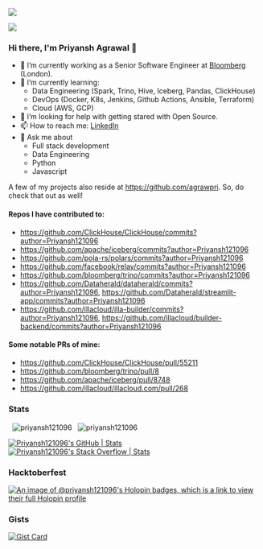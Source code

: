 ![](https://gravatar.com/avatar/c5988d9b17b1e4a5ec9d42dddf981e7b)

![](https://komarev.com/ghpvc/?username=Priyansh121096)

### Hi there, I'm Priyansh Agrawal 👋
- 🔭 I’m currently working as a Senior Software Engineer at [Bloomberg](https://github.com/bloomberg) (London).
- 🌱 I’m currently learning:
  - Data Engineering (Spark, Trino, Hive, Iceberg, Pandas, ClickHouse)
  - DevOps (Docker, K8s, Jenkins, Github Actions, Ansible, Terraform)
  - Cloud (AWS, GCP)
- 🤔 I’m looking for help with getting stared with Open Source.
- 📫 How to reach me: [LinkedIn](https://www.linkedin.com/in/priyansh-agrawal/)
- 💬 Ask me about
  - Full stack development
  - Data Engineering
  - Python
  - Javascript
 
A few of my projects also reside at https://github.com/agrawpri. So, do check that out as well!

#### Repos I have contributed to:
- https://github.com/ClickHouse/ClickHouse/commits?author=Priyansh121096
- https://github.com/apache/iceberg/commits?author=Priyansh121096
- https://github.com/pola-rs/polars/commits?author=Priyansh121096
- https://github.com/facebook/relay/commits?author=Priyansh121096
- https://github.com/bloomberg/trino/commits?author=Priyansh121096
- https://github.com/Dataherald/dataherald/commits?author=Priyansh121096, https://github.com/Dataherald/streamlit-app/commits?author=Priyansh121096
- https://github.com/illacloud/illa-builder/commits?author=Priyansh121096, https://github.com/illacloud/builder-backend/commits?author=Priyansh121096

#### Some notable PRs of mine:
- https://github.com/ClickHouse/ClickHouse/pull/55211
- https://github.com/bloomberg/trino/pull/8
- https://github.com/apache/iceberg/pull/8748
- https://github.com/illacloud/illacloud.com/pull/268

### Stats
<p>
  &nbsp;
  <img align="center" src="https://github-readme-stats.vercel.app/api?username=priyansh121096&show_icons=true&locale=en&show=prs_merged,prs_merged_percentage&hide=stars&theme=radical" alt="priyansh121096" />
  &nbsp;
  <img align="center" src="https://github-readme-streak-stats.herokuapp.com/?user=priyansh121096&theme=radical" alt="priyansh121096" />
</p>

[![Priyansh121096's GitHub | Stats](https://stats.quine.sh/Priyansh121096/github?theme=dark)](https://quine.sh?utm_source=widgets&utm_campaign=Priyansh121096) [![Priyansh121096's Stack Overflow | Stats](https://stats.quine.sh/Priyansh121096/stack-overflow?theme=dark)](https://quine.sh?utm_source=widgets&utm_campaign=Priyansh121096)

### Hacktoberfest

[![An image of @priyansh121096's Holopin badges, which is a link to view their full Holopin profile](https://holopin.me/priyansh121096)](https://holopin.io/@priyansh121096)

### Gists

[![Gist Card](https://github-readme-stats.vercel.app/api/gist?id=9a20dc35e6583a17e9a35b8e3fd3bbe1&theme=radical)](https://gist.github.com/Priyansh121096/9a20dc35e6583a17e9a35b8e3fd3bbe1/)

<!--
**Priyansh121096/Priyansh121096** is a ✨ _special_ ✨ repository because its `README.md` (this file) appears on your GitHub profile.
- 👯 I’m looking to collaborate on ...
- 😄 Pronouns: ...
- ⚡ Fun fact: ...
-->
